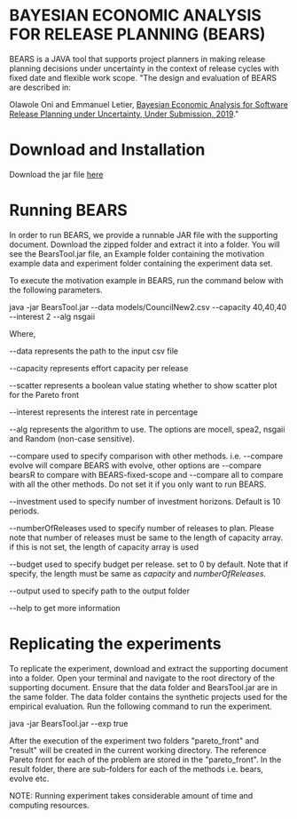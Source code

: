 # BAYESIAN ECONOMIC ANALYSIS FOR RELEASE PLANNING (BEARS)
BEARS is a JAVA tool that supports project planners in making release planning decisions under uncertainty in the context of release cycles with fixed date and flexible work scope.
"The design and evaluation of BEARS are described in:

Olawole Oni and Emmanuel Letier, [Bayesian Economic Analysis for Software Release Planning under Uncertainty, Under Submission, 2019](https://github.com/olawole/BEARS/blob/master/BEARS-2019.pdf)."

# Download and Installation
Download the jar file [here](https://drive.google.com/file/d/18Lsu9rvc8ItERebjtTKH6ENewAAXnu_G/view?usp=sharing)

# Running BEARS
In order to run BEARS, we provide a runnable JAR file with the supporting document. Download the zipped folder and extract it into a folder. You will see the BearsTool.jar file, an Example folder containing the motivation example data and experiment folder containing the experiment data set.

To execute the motivation example in BEARS, run the command below with the following parameters.

java -jar BearsTool.jar --data models/CouncilNew2.csv --capacity 40,40,40 --interest 2 --alg nsgaii


Where,

--data represents the path to the input csv file

--capacity represents effort capacity per release

--scatter represents a boolean value stating whether to show scatter plot for the Pareto front

--interest represents the interest rate in percentage

--alg represents the algorithm to use. The options are mocell, spea2, nsgaii and Random (non-case sensitive).

--compare used to specify comparison with other methods. i.e. --compare evolve will compare BEARS with evolve, other options are --compare bearsR to compare with BEARS-fixed-scope and --compare all to compare with all the other methods. Do not set it if you only want to run BEARS.

--investment used to specify number of investment horizons. Default is 10 periods.

--numberOfReleases used to specify number of releases to plan. Please note that number of releases must be same to the length of capacity array. if this is not set, the length of capacity array is used

--budget used to specify budget per release. set to 0 by default. Note that if specify, the length must be same as $capacity$ and $numberOfReleases$.

--output used to specify path to the output folder

--help to get more information

# Replicating the experiments
To replicate the experiment, download and extract the supporting document into a folder. Open your terminal and navigate to the root directory of the supporting document. Ensure that the data folder and BearsTool.jar are in the same folder. The data folder contains the synthetic projects used for the empirical evaluation. Run the following command to run the experiment.

java -jar  BearsTool.jar  --exp true

After the execution of the experiment two folders "pareto_front" and "result" will be created in the current working directory. The reference Pareto front for each of the problem are stored in the "pareto_front". In the result folder, there are sub-folders for each of the methods i.e. bears, evolve etc.

NOTE: Running experiment takes considerable amount of time and computing resources.
